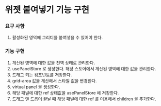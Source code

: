 # 위젯 붙여넣기 기능 구현

### 요구 사항

1. 활성화된 영역에 그리디를 붙여넣을 수 있어야 한다.

### 기능 구현

1. 계산된 영역에 대한 값을 전역 상태로 관리한다.
2. usePanelStore 로 생성한다. 해당 스토어에서 계산된 영역에 대한 값을 관리한다.
3. 드래그 되는 컴포넌트를 저장한다.
4. grid-area 값을 계산해서 스타일 값을 변경한다.
5. virtual panel 을 생성한다.
6. 해당 패널에 대한 ref 상태값을 usePanelStore 에 저장한다.
7. 드래그 앤 드롭이 끝날 때 해당 패널에 대한 ref 를 이용해서 children 을 추가한다.
